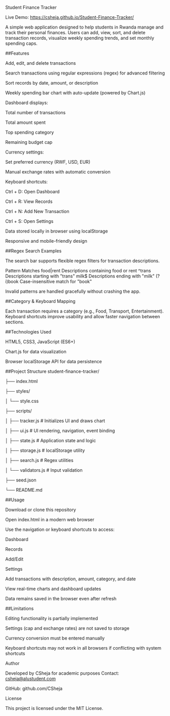 Student Finance Tracker

Live Demo: https://csheja.github.io/Student-Finance-Tracker/

A simple web application designed to help students in Rwanda manage and track their personal finances.
Users can add, view, sort, and delete transaction records, visualize weekly spending trends, and set monthly spending caps.

##Features

Add, edit, and delete transactions

Search transactions using regular expressions (regex) for advanced filtering

Sort records by date, amount, or description

Weekly spending bar chart with auto-update (powered by Chart.js)

Dashboard displays:

Total number of transactions

Total amount spent

Top spending category

Remaining budget cap

Currency settings:

Set preferred currency (RWF, USD, EUR)

Manual exchange rates with automatic conversion

Keyboard shortcuts:

Ctrl + D: Open Dashboard

Ctrl + R: View Records

Ctrl + N: Add New Transaction

Ctrl + S: Open Settings

Data stored locally in browser using localStorage

Responsive and mobile-friendly design

##Regex Search Examples

The search bar supports flexible regex filters for transaction descriptions.

Pattern	Matches
food|rent	Descriptions containing food or rent
^trans	Descriptions starting with "trans"
milk$	Descriptions ending with "milk"
(?i)book	Case-insensitive match for "book"

Invalid patterns are handled gracefully without crashing the app.

##Category & Keyboard Mapping

Each transaction requires a category (e.g., Food, Transport, Entertainment).
Keyboard shortcuts improve usability and allow faster navigation between sections.

##Technologies Used

HTML5, CSS3, JavaScript (ES6+)

Chart.js for data visualization

Browser localStorage API for data persistence

##Project Structure
student-finance-tracker/

├── index.html

├── styles/

│   └── style.css

├── scripts/

│   ├── tracker.js       # Initializes UI and draws chart

│   ├── ui.js            # UI rendering, navigation, event binding

│   ├── state.js         # Application state and logic

│   ├── storage.js       # localStorage utility

│   ├── search.js        # Regex utilities

│   └── validators.js    # Input validation

├── seed.json

└── README.md

##Usage

Download or clone this repository

Open index.html in a modern web browser

Use the navigation or keyboard shortcuts to access:

Dashboard

Records

Add/Edit

Settings

Add transactions with description, amount, category, and date

View real-time charts and dashboard updates

Data remains saved in the browser even after refresh

##Limitations

Editing functionality is partially implemented

Settings (cap and exchange rates) are not saved to storage

Currency conversion must be entered manually

Keyboard shortcuts may not work in all browsers if conflicting with system shortcuts


Author

Developed by CSheja for academic purposes
Contact: csheja@alustudent.com

GitHub: github.com/CSheja

License

This project is licensed under the MIT License.
